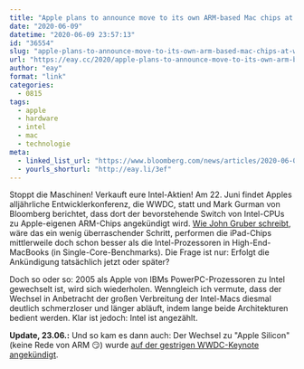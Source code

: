 ```yaml
---
title: "Apple plans to announce move to its own ARM-based Mac chips at WWDC"
date: "2020-06-09"
datetime: "2020-06-09 23:57:13"
id: "36554"
slug: "apple-plans-to-announce-move-to-its-own-arm-based-mac-chips-at-wwdc"
url: "https://eay.cc/2020/apple-plans-to-announce-move-to-its-own-arm-based-mac-chips-at-wwdc/"
author: "eay"
format: "link"
categories:
  - 0815
tags:
  - apple
  - hardware
  - intel
  - mac
  - technologie
meta:
  - linked_list_url: "https://www.bloomberg.com/news/articles/2020-06-09/apple-plans-to-announce-move-to-its-own-mac-chips-at-wwdc"
  - yourls_shorturl: "http://eay.li/3ef"
---
```


Stoppt die Maschinen! Verkauft eure Intel-Aktien! Am 22. Juni findet Apples alljährliche Entwicklerkonferenz, die WWDC, statt und Mark Gurman von Bloomberg berichtet, dass dort der bevorstehende Switch von Intel-CPUs zu Apple-eigenen ARM-Chips angekündigt wird. [Wie John Gruber schreibt](https://daringfireball.net/2020/06/on_apple_announcing_the_mac_arm_transition_at_wwdc), wäre das ein wenig überraschender Schritt, performen die iPad-Chips mittlerweile doch schon besser als die Intel-Prozessoren in High-End-MacBooks (in Single-Core-Benchmarks). Die Frage ist nur: Erfolgt die Ankündigung tatsächlich jetzt oder später?

Doch so oder so: 2005 als Apple von IBMs PowerPC-Prozessoren zu Intel gewechselt ist, wird sich wiederholen. Wenngleich ich vermute, dass der Wechsel in Anbetracht der großen Verbreitung der Intel-Macs diesmal deutlich schmerzloser und länger abläuft, indem lange beide Architekturen bedient werden. Klar ist jedoch: Intel ist angezählt.

**Update, 23.06.:** Und so kam es dann auch: Der Wechsel zu "Apple Silicon" (keine Rede von ARM 😏) wurde [auf der gestrigen WWDC-Keynote angekündigt](https://eay.cc/2020/wwdc-2020-keynote/).
